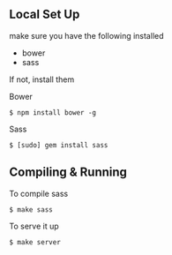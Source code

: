 ## Local Set Up
make sure you have the following installed

* bower
* sass



If not, install them

Bower
```
$ npm install bower -g
```

Sass
```
$ [sudo] gem install sass
```



## Compiling & Running

To compile sass
```
$ make sass
```

To serve it up
```
$ make server
```